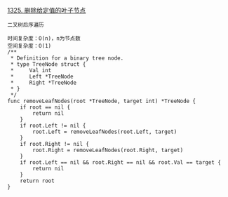 [1325. 删除给定值的叶子节点](https://leetcode-cn.com/problems/delete-leaves-with-a-given-value/)
```goalng
二叉树后序遍历

时间复杂度：O(n)，n为节点数
空间复杂度：O(1)
/**
 * Definition for a binary tree node.
 * type TreeNode struct {
 *     Val int
 *     Left *TreeNode
 *     Right *TreeNode
 * }
 */
func removeLeafNodes(root *TreeNode, target int) *TreeNode {
    if root == nil {
        return nil
    }
    if root.Left != nil {
        root.Left = removeLeafNodes(root.Left, target)
    }
    if root.Right != nil {
        root.Right = removeLeafNodes(root.Right, target)
    }
    if root.Left == nil && root.Right == nil && root.Val == target {
        return nil
    }
    return root
}
```
